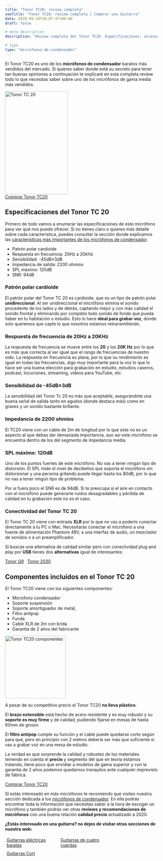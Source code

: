 ```yaml
---
title: "Tonor TC20: review completa"
seoTitle: "Tonor TC20: review completa | Comprar una Guitarra"
date: 2020-09-10T10:07:47+06:00
draft: false

# meta description
description: "Review completa del Tonor TC20. Especificaciones, accesorios y todo lo que necesitas saber de este micrófono de condensador."

# type
type: "microfonos-de-condensador"
---
```


El Tonor TC20 es uno de los **micrófonos de condensador** baratos más vendidos del mercado. Si quieres saber donde está su secreto para tener tan buenas opiniones a continuación te explicaré en esta completa review todo lo que necesitas saber sobre uno de los micrófonos de gama media más vendidos.

<div>
  <a href="https://www.amazon.es/Condensador-TONOR-Profesional-Amortiguador-TC20/dp/B089SX1DX2/ref=as_li_ss_tl?__mk_es_ES=%C3%85M%C3%85%C5%BD%C3%95%C3%91&dchild=1&keywords=micr%C3%B3fono+de+condensador&qid=1600621245&sr=8-1&linkCode=ll1&tag=guitar0de-21&linkId=b79f56f9791c594ed06ff7908ff6bfbb&language=es_ES" rel="nofollow noopener noreferrer" target="_blank">
    <img src="../../images/microfonos-de-condensador/tonor-tc20.jpg" alt="Tonor TC 20" width="207" height="338">
  </a>  
</div>

<div>
  <a href="https://amzn.to/3hj4jnd" class="btn" rel="nofollow noopener noreferrer" target="_blank">Comprar Tonor TC20</a>
</div>

## Especificaciones del Tonor TC 20

Primero de todo vamos a enumerar las especificaciones de este micrófono para ver qué nos puede ofrecer. Si no tienes claro o quieres más detalle sobre cada característica, puedes consultar la sección donde explicamos las [características más importantes de los micrófonos de condensador](/microfonos-de-condensador#características-de-un-micrófono-de-condensador).

* Patrón polar cardioide
* Respuesta en frecuencia: 20Hz a 20kHz
* Sensibilidad: -45dB±3dB
* Impedancia de salida: 2200 ohmios
* SPL máximo: 120dB
* SNR: 94dB

### Patrón polar cardioide

El patrón polar del Tonor TC 20 es cardioide, que es un tipo de patrón polar **unidireccional**. Al ser unidireccional el micrófono elimina el sonido procedente de los lados y de detrás, captando mejor y con más calidad el sonido frontal y eliminando por completo todo sonido de fondo que pueda haber en tu habitación o estudio. Esto lo hace **ideal para grabar voz**, donde solo queremos que capte lo que nosotros estamos retransmitiendo.

### Respuesta de frecuencia de 20Hz a 20KHz

La respuesta de frecuencia se mueve entre los **20** y los **20K Hz** por lo que es más que correcta al ser igual que el rango de frecuencias de nuestro oido. La respuesta en frecuencia es plana, por lo que su rendimiento es igual en todas las frecuencias, algo muy importante para la voz lo que lo hace ser una buena elección para grabación en estudio, estudios caseros, podcast, locuciones, streaming, videos para YouTube, etc.

### Sensibilidad de -45dB±3dB

La sensibilidad del Tonor Tc 20 es más que aceptable, asegurándote una buena señal de salida tanto en agudos (donde destaca más) como en graves y un sonido bastante brillante.

### Impedancia de 2200 ohmios

El TC20 viene con un cable de 2m de longitud por lo que este no es un aspecto al que debas dar demasiada importancia, aun así este micrófono se encuentra dentro de los del segmento de impedancia media.

### SPL máximo: 120dB

Uno de los puntos fuertes de este micrófono. No vas a tener ningún tipo de distorsión. El SPL mide el nivel de decibelios que soporta el micrófono sin distorsionar y una persona gritando puede llegar hasta los 80dB, por lo que no vas a tener ningún tipo de problema.

Por si fuera poco el SNR es de 94dB. Si te preocupa si el aire en contacto con el micrófono puede generarte ruídos desagradables y pérdida de calidad en tu grabación este no es el caso.

### Conectividad del Tonor TC 20

El Tonor TC 20 viene con entrada **XLR** por lo que no vas a poderlo conectar directamente a tu PC o Mac. Necesitarás conectar el micrófono a una fuente de alimentación Phantom 48V, a una interfaz de audio, un mezclador de sonidos o a un preamplificador.

Si buscas una alternativa de calidad similar pero con conectividad plug and play por **USB** tienes dos **alternativas** igual de interesantes:

<div>
  <a href="https://amzn.to/3rFHuPl" class="btn" rel="nofollow noopener noreferrer" target="_blank">Tonor Q9</a> &nbsp;
  <a href="https://amzn.to/2KCjc8x" class="btn" rel="nofollow noopener noreferrer" target="_blank">Tonor 2030</a>
</div>

## Componentes incluídos en el Tonor TC 20

El Tonor TC20 viene con los siguientes componentes:

* Micrófono condensador 
* Soporte suspensión
* Soporte amortiguador de metal, 
* Filtro antipop 
* Funda 
* Cable XLR de 2m con brida
* Garantía de 2 años del fabricante

<div>
  <a href="https://www.amazon.es/Condensador-TONOR-Profesional-Amortiguador-TC20/dp/B089SX1DX2/ref=as_li_ss_tl?__mk_es_ES=%C3%85M%C3%85%C5%BD%C3%95%C3%91&dchild=1&keywords=micr%C3%B3fono+de+condensador&qid=1600621245&sr=8-1&linkCode=ll1&tag=guitar0de-21&linkId=b79f56f9791c594ed06ff7908ff6bfbb&language=es_ES" rel="nofollow noopener noreferrer" target="_blank">
    <img src="../../images/microfonos-de-condensador/tonor-tc20/tonor-tc20-componentes.png" alt="Tonor TC20 componentes" width="200" height="205">
  </a>  
</div>

A pesar de su competitivo precio el Tonor TC20 **no lleva plástico**. 

El **brazo extensible** está hecho de acero resistente y es muy robusto y su **soporte es muy firme** y de calidad, pudiendo fijarse en mesas de hasta 60mm de grosor.

El **filtro antipop** cumple su función y el cable puede quedarse corto según para que, pero en principio con 2 metros debería ser más que suficiente si vas a grabar voz en una mesa de estudio.

La verdad es que sorprende la calidad y robustez de los materiales teniendo en cuenta el **precio** y segmento del que en teoría estamos tratando, tiene poco que envidiar a modelos de gama superior y con la garantía de 2 años podemos quedarnos tranquilos ante cualquier imprevisto de fábrica.

<div>
  <a href="https://amzn.to/3hj4jnd" class="btn" rel="nofollow noopener noreferrer" target="_blank">Comprar Tonor TC20</a>
</div>

Si estás interesado en más micrófonos te recomiendo que visites nuestra sección dedicada a los [micrófonos de condensador](/microfonos-de-condensador). En ella podrás encontrar toda la información que necesitas saber a la hora de escoger un micrófono y también podrás ver otras **reviews y recomendaciones de micrófonos** con una buena relación **calidad precio** actualizado a 2020.


**¿Estás interesado en una guitarra? no dejes de visitar otras secciones de nuestra web:**

<div class="row">
      <div class="column" style="float: left; width: 33.33%; padding: 5px;">
        <a href="/guitarras-electricas-baratas/">
          <figcaption>Guitarras eléctricas baratas</figcaption>
        </a>
      </div>
      <div class="column" style="float: left; width: 33.33%; padding: 5px;">
        <a href="/guitarra-pequena-cuatro-cuerdas/">
          <figcaption>Guitarras de cuatro cuerdas</figcaption>
        </a>
      </div>
      <div class="column" style="float: left; width: 33.33%; padding: 5px;">
        <a href="/guitarras-cort/">
          <figcaption>Guitarras Cort</figcaption>
        </a>
      </div>
</div>

